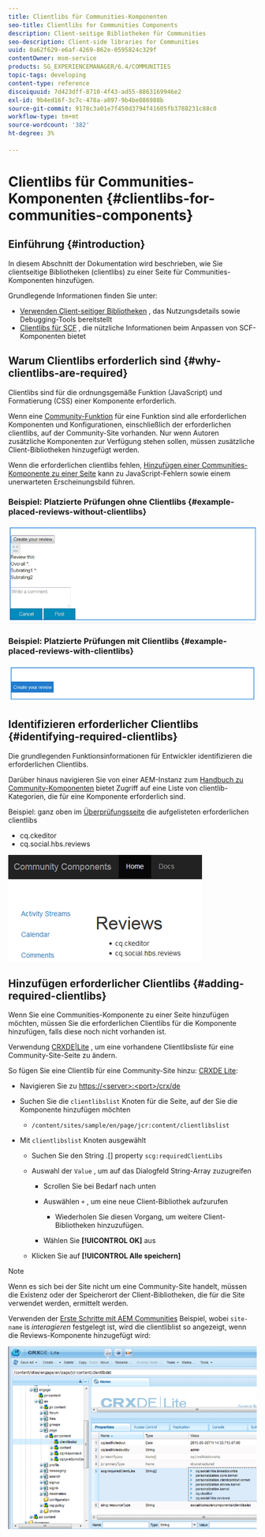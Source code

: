 ```yaml
---
title: Clientlibs für Communities-Komponenten
seo-title: Clientlibs for Communities Components
description: Client-seitige Bibliotheken für Communities
seo-description: Client-side libraries for Communities
uuid: 0a62f629-e6af-4269-862e-0595824c329f
contentOwner: msm-service
products: SG_EXPERIENCEMANAGER/6.4/COMMUNITIES
topic-tags: developing
content-type: reference
discoiquuid: 7d423dff-8710-4f43-ad55-8863169946e2
exl-id: 9b4ed16f-3c7c-478a-a897-9b4be086988b
source-git-commit: 9178c3a01e7f450d3794f41605fb3788231c88c0
workflow-type: tm+mt
source-wordcount: '382'
ht-degree: 3%

---
```


# Clientlibs für Communities-Komponenten {#clientlibs-for-communities-components}

## Einführung {#introduction}

In diesem Abschnitt der Dokumentation wird beschrieben, wie Sie clientseitige Bibliotheken (clientlibs) zu einer Seite für Communities-Komponenten hinzufügen.

Grundlegende Informationen finden Sie unter:

* [Verwenden Client-seitiger Bibliotheken](../../help/sites-developing/clientlibs.md) , das Nutzungsdetails sowie Debugging-Tools bereitstellt
* [Clientlibs für SCF](client-customize.md#clientlibs) , die nützliche Informationen beim Anpassen von SCF-Komponenten bietet

## Warum Clientlibs erforderlich sind {#why-clientlibs-are-required}

Clientlibs sind für die ordnungsgemäße Funktion (JavaScript) und Formatierung (CSS) einer Komponente erforderlich.

Wenn eine [Community-Funktion](functions.md) für eine Funktion sind alle erforderlichen Komponenten und Konfigurationen, einschließlich der erforderlichen clientlibs, auf der Community-Site vorhanden. Nur wenn Autoren zusätzliche Komponenten zur Verfügung stehen sollen, müssen zusätzliche Client-Bibliotheken hinzugefügt werden.

Wenn die erforderlichen clientlibs fehlen, [Hinzufügen einer Communities-Komponente zu einer Seite](author-communities.md) kann zu JavaScript-Fehlern sowie einem unerwarteten Erscheinungsbild führen.

### Beispiel: Platzierte Prüfungen ohne Clientlibs {#example-placed-reviews-without-clientlibs}

![chlimage_1-244](assets/chlimage_1-244.png)

### Beispiel: Platzierte Prüfungen mit Clientlibs {#example-placed-reviews-with-clientlibs}

![chlimage_1-245](assets/chlimage_1-245.png)

## Identifizieren erforderlicher Clientlibs {#identifying-required-clientlibs}

Die grundlegenden Funktionsinformationen für Entwickler identifizieren die erforderlichen Clientlibs.

Darüber hinaus navigieren Sie von einer AEM-Instanz zum [Handbuch zu Community-Komponenten](components-guide.md) bietet Zugriff auf eine Liste von clientlib-Kategorien, die für eine Komponente erforderlich sind.

Beispiel: ganz oben im [Überprüfungsseite](http://localhost:4502/content/community-components/en/reviews.html) die aufgelisteten erforderlichen clientlibs

* cq.ckeditor
* cq.social.hbs.reviews

![chlimage_1-246](assets/chlimage_1-246.png)

## Hinzufügen erforderlicher Clientlibs {#adding-required-clientlibs}

Wenn Sie eine Communities-Komponente zu einer Seite hinzufügen möchten, müssen Sie die erforderlichen Clientlibs für die Komponente hinzufügen, falls diese noch nicht vorhanden ist.

Verwendung [CRXDE|Lite](#using-crxde-lite) , um eine vorhandene Clientlibsliste für eine Community-Site-Seite zu ändern.

So fügen Sie eine Clientlib für eine Community-Site hinzu: [CRXDE Lite](../../help/sites-developing/developing-with-crxde-lite.md):

* Navigieren Sie zu [https://&lt;server>:&lt;port>/crx/de](http://localhost:4502/crx/de)
* Suchen Sie die `clientlibslist` Knoten für die Seite, auf der Sie die Komponente hinzufügen möchten

   * `/content/sites/sample/en/page/jcr:content/clientlibslist`

* Mit `clientlibslist` Knoten ausgewählt

   * Suchen Sie den String .[] property `scg:requiredClientLibs`
   * Auswahl der `Value` , um auf das Dialogfeld String-Array zuzugreifen

      * Scrollen Sie bei Bedarf nach unten
      * Auswählen `+` , um eine neue Client-Bibliothek aufzurufen

         * Wiederholen Sie diesen Vorgang, um weitere Client-Bibliotheken hinzuzufügen.
      * Wählen Sie **[!UICONTROL OK]** aus
   * Klicken Sie auf **[!UICONTROL Alle speichern]**



>[!NOTE]
>
>Wenn es sich bei der Site nicht um eine Community-Site handelt, müssen die Existenz oder der Speicherort der Client-Bibliotheken, die für die Site verwendet werden, ermittelt werden.

Verwenden der [Erste Schritte mit AEM Communities](getting-started.md) Beispiel, wobei `site-name` is *interagieren* festgelegt ist, wird die clientliblist so angezeigt, wenn die Reviews-Komponente hinzugefügt wird:

![chlimage_1-247](assets/chlimage_1-247.png)

